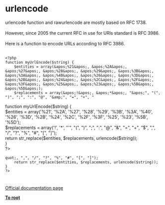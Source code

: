 # urlencode



urlencode function and rawurlencode are mostly based on RFC 1738.<br><br>However, since 2005 the current RFC in use for URIs standard is RFC 3986.<br><br>Here is a function to encode URLs according to RFC 3986.<br><br>

```
<?php
function myUrlEncode($string) {
    $entities = array(&apos;%21&apos;, &apos;%2A&apos;, &apos;%27&apos;, &apos;%28&apos;, &apos;%29&apos;, &apos;%3B&apos;, &apos;%3A&apos;, &apos;%40&apos;, &apos;%26&apos;, &apos;%3D&apos;, &apos;%2B&apos;, &apos;%24&apos;, &apos;%2C&apos;, &apos;%2F&apos;, &apos;%3F&apos;, &apos;%25&apos;, &apos;%23&apos;, &apos;%5B&apos;, &apos;%5D&apos;);
    $replacements = array(&apos;!&apos;, &apos;*&apos;, "&apos;", "(", ")", ";", ":", "@", "&amp;", "=", "+", "

```
<?php<br>function myUrlEncode($string) {<br>    $entities = array(&apos;%21&apos;, &apos;%2A&apos;, &apos;%27&apos;, &apos;%28&apos;, &apos;%29&apos;, &apos;%3B&apos;, &apos;%3A&apos;, &apos;%40&apos;, &apos;%26&apos;, &apos;%3D&apos;, &apos;%2B&apos;, &apos;%24&apos;, &apos;%2C&apos;, &apos;%2F&apos;, &apos;%3F&apos;, &apos;%25&apos;, &apos;%23&apos;, &apos;%5B&apos;, &apos;%5D&apos;);<br>    $replacements = array(&apos;!&apos;, &apos;*&apos;, "&apos;", "(", ")", ";", ":", "@", "&amp;", "=", "+", "$", ",", "/", "?", "%", "#", "[", "]");<br>    return str_replace($entities, $replacements, urlencode($string));<br>}<br>?>
```
quot;, ",", "/", "?", "%", "#", "[", "]");
    return str_replace($entities, $replacements, urlencode($string));
}
?>
```
  

#

[Official documentation page](https://www.php.net/manual/en/function.urlencode.php)

**[To root](/README.md)**